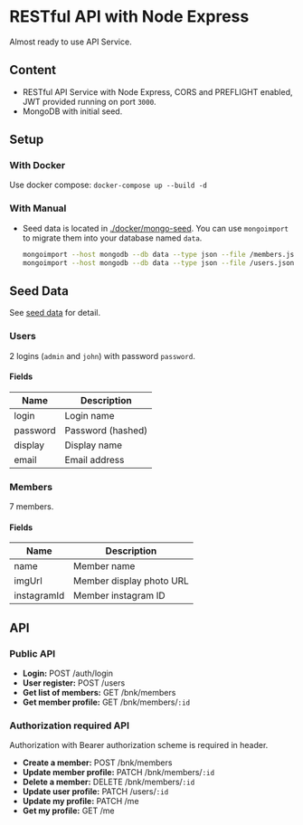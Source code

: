 # RESTful API with Node Express

Almost ready to use API Service.

## Content

* RESTful API Service with Node Express, CORS and PREFLIGHT enabled, JWT provided running on port `3000`.
* MongoDB with initial seed.

## Setup

### With Docker

Use docker compose: `docker-compose up --build -d`

### With Manual

* Seed data is located in [./docker/mongo-seed](./docker/mongo-seed). You can use `mongoimport` to migrate them into your database named `data`.

	```bash
	mongoimport --host mongodb --db data --type json --file /members.json --maintainInsertionOrder --jsonArray
	mongoimport --host mongodb --db data --type json --file /users.json --maintainInsertionOrder --jsonArray
	```

## Seed Data

See [seed data](./docker/mongo-seed) for detail.

### Users

2 logins (`admin` and `john`) with password `password`.

#### Fields

| Name | Description |
| - | - |
| login | Login name |
| password | Password (hashed) |
| display | Display name |
| email | Email address |

### Members

7 members.

#### Fields

| Name | Description |
| - | - |
| name | Member name |
| imgUrl | Member display photo URL |
| instagramId | Member instagram ID |


## API

### Public API

* **Login:** POST /auth/login
* **User register:** POST /users
* **Get list of members:** GET /bnk/members
* **Get member profile:** GET /bnk/members/`:id`

### Authorization required API

Authorization with Bearer authorization scheme is required in header.

* **Create a member:** POST /bnk/members
* **Update member profile:** PATCH /bnk/members/`:id`
* **Delete a member:** DELETE /bnk/members/`:id`
* **Update user profile:** PATCH /users/`:id`
* **Update my profile:** PATCH /me
* **Get my profile:** GET /me
